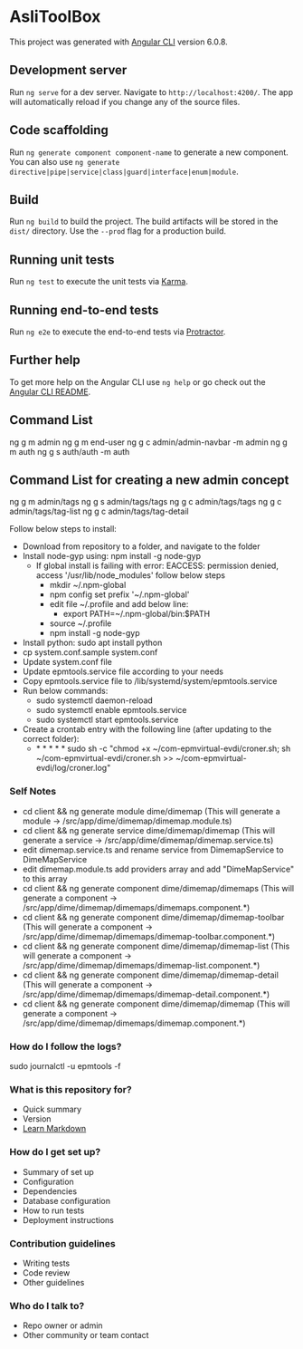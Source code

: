 # AsliToolBox

This project was generated with [Angular CLI](https://github.com/angular/angular-cli) version 6.0.8.

## Development server

Run `ng serve` for a dev server. Navigate to `http://localhost:4200/`. The app will automatically reload if you change any of the source files.

## Code scaffolding

Run `ng generate component component-name` to generate a new component. You can also use `ng generate directive|pipe|service|class|guard|interface|enum|module`.

## Build

Run `ng build` to build the project. The build artifacts will be stored in the `dist/` directory. Use the `--prod` flag for a production build.

## Running unit tests

Run `ng test` to execute the unit tests via [Karma](https://karma-runner.github.io).

## Running end-to-end tests

Run `ng e2e` to execute the end-to-end tests via [Protractor](http://www.protractortest.org/).

## Further help

To get more help on the Angular CLI use `ng help` or go check out the [Angular CLI README](https://github.com/angular/angular-cli/blob/master/README.md).

## Command List
ng g m admin
ng g m end-user
ng g c admin/admin-navbar -m admin
ng g m auth
ng g s auth/auth -m auth

## Command List for creating a new admin concept
ng g m admin/tags
ng g s admin/tags/tags
ng g c admin/tags/tags
ng g c admin/tags/tag-list
ng g c admin/tags/tag-detail

Follow below steps to install:

* Download from repository to a folder, and navigate to the folder
* Install node-gyp using: npm install -g node-gyp
	* If global install is failing with error: EACCESS: permission denied, access '/usr/lib/node_modules' follow below steps
		* mkdir ~/.npm-global
		* npm config set prefix '~/.npm-global'
		* edit file ~/.profile and add below line:
			* export PATH=~/.npm-global/bin:$PATH
		* source ~/.profile
		* npm install -g node-gyp
* Install python: sudo apt install python
* cp system.conf.sample system.conf
* Update system.conf file
* Update epmtools.service file according to your needs
* Copy epmtools.service file to /lib/systemd/system/epmtools.service
* Run below commands:
	* sudo systemctl daemon-reload
	* sudo systemctl enable epmtools.service
	* sudo systemctl start epmtools.service
* Create a crontab entry with the following line (after updating to the correct folder):
	* \* \* \* \* \* sudo sh -c "chmod +x ~/com-epmvirtual-evdi/croner.sh;  sh ~/com-epmvirtual-evdi/croner.sh  >> ~/com-epmvirtual-evdi/log/croner.log"

### Self Notes ###
* cd client && ng generate module dime/dimemap                                        (This will generate a module -> /src/app/dime/dimemap/dimemap.module.ts)
* cd client && ng generate service dime/dimemap/dimemap                               (This will generate a service -> /src/app/dime/dimemap/dimemap.service.ts)
* edit dimemap.service.ts and rename service from DimemapService to DimeMapService
* edit dimemap.module.ts add providers array and add "DimeMapService" to this array
* cd client && ng generate component dime/dimemap/dimemaps                            (This will generate a component -> /src/app/dime/dimemap/dimemaps/dimemaps.component.*)
* cd client && ng generate component dime/dimemap/dimemap-toolbar                     (This will generate a component -> /src/app/dime/dimemap/dimemaps/dimemap-toolbar.component.*)
* cd client && ng generate component dime/dimemap/dimemap-list                        (This will generate a component -> /src/app/dime/dimemap/dimemaps/dimemap-list.component.*)
* cd client && ng generate component dime/dimemap/dimemap-detail                      (This will generate a component -> /src/app/dime/dimemap/dimemaps/dimemap-detail.component.*)
* cd client && ng generate component dime/dimemap/dimemap                             (This will generate a component -> /src/app/dime/dimemap/dimemaps/dimemap.component.*)
	
### How do I follow the logs? ###
sudo journalctl -u epmtools -f

### What is this repository for? ###

* Quick summary
* Version
* [Learn Markdown](https://bitbucket.org/tutorials/markdowndemo)

### How do I get set up? ###

* Summary of set up
* Configuration
* Dependencies
* Database configuration
* How to run tests
* Deployment instructions

### Contribution guidelines ###

* Writing tests
* Code review
* Other guidelines

### Who do I talk to? ###

* Repo owner or admin
* Other community or team contact
